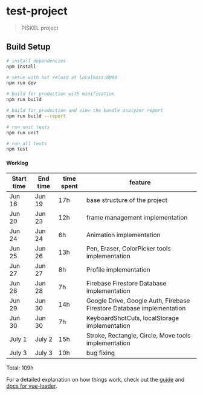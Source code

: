 # test-project

> PISKEL project

## Build Setup

``` bash
# install dependencies
npm install

# serve with hot reload at localhost:8080
npm run dev

# build for production with minification
npm run build

# build for production and view the bundle analyzer report
npm run build --report

# run unit tests
npm run unit

# run all tests
npm test
```


#### Worklog


| Start time  | End time | time spent | feature |
|-----------|-------------|-------------|-------------|
| Jun 16 | Jun 19 | 17h | base structure of the project |
| Jun 20 | Jun 23 | 12h | frame management implementation |
| Jun 24 | Jun 24 | 6h | Animation implementation |
| Jun 25 | Jun 26 | 13h | Pen, Eraser, ColorPicker tools implementation |
| Jun 27 | Jun 27 | 8h | Profile implementation |
| Jun 28 | Jun 28 | 7h | Firebase Firestore Database implementation |
| Jun 29 | Jun 30 | 14h | Google Drive, Google Auth, Firebase Firestore Database implementation |
| Jun 30 | Jun 30 | 7h | KeyboardShotCuts, localStorage implementation|
| July 1 | July 2 | 15h | Stroke, Rectangle, Circle, Move tools implementation |
| July 3 | July 3 | 10h | bug fixing


Total: 109h

For a detailed explanation on how things work, check out the [guide](http://vuejs-templates.github.io/webpack/) and [docs for vue-loader](http://vuejs.github.io/vue-loader).
